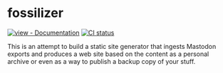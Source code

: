 # fossilizer

[![view - Documentation](https://img.shields.io/badge/view-Documentation-blue)](https://lmorchard.github.io/fossilizer/ "Go to project documentation")
[![CI status](https://github.com/lmorchard/fossilizer/actions/workflows/ci.yml/badge.svg)](https://github.com/lmorchard/fossilizer/actions)

This is an attempt to build a static site generator that ingests Mastodon exports and produces a web site based on the content as a personal archive or even as a way to publish a backup copy of your stuff.
